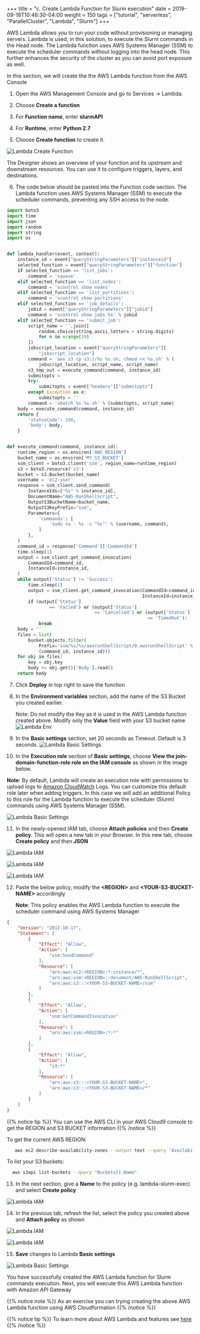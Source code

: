 +++
title = "c. Create Lambda Function for Slurm execution"
date = 2019-09-18T10:46:30-04:00
weight = 150
tags = ["tutorial", "serverless", "ParallelCluster", "Lambda", "Slurm"]
+++


AWS Lambda allows you to run your code without provisioning or managing servers. Lambda is used, in this solution, to execute the Slurm commands in the Head node. The Lambda function uses AWS Systems Manager (SSM) to execute the scheduler commands without logging into the head node. This further enhances the security of the cluster as you can avoid port exposure as well.  

In this section, we will create the the AWS Lambda function from the AWS Console

1. Open the AWS Management Console and go to Services -> Lambda.

2. Choose **Create a function** 

3. For **Function name**, enter **slurmAPI**

4. For **Runtime**, enter **Python 2.7**

5. Choose **Create function** to create it. 

![Lambda Create Function](/images/serverless/lambda-create-fn.png)

The Designer shows an overview of your function and its upstream and downstream resources. You can use it to configure triggers, layers, and destinations.

6. The code below should be pasted into the Function code section. The Lambda function uses AWS Systems Manager (SSM) to execute the scheduler commands, preventing any SSH access to the node.

```python
import boto3
import time
import json
import random
import string
import os


def lambda_handler(event, context):
    instance_id = event["queryStringParameters"]["instanceid"]
    selected_function = event["queryStringParameters"]["function"]
    if selected_function == 'list_jobs':
        command = 'squeue'
    elif selected_function == 'list_nodes':
        command = 'scontrol show nodes'
    elif selected_function == 'list_partitions':
        command = 'scontrol show partitions'
    elif selected_function == 'job_details':
        jobid = event["queryStringParameters"]["jobid"]
        command = 'scontrol show jobs %s' % jobid
    elif selected_function == 'submit_job':
        script_name = ''.join([
            random.choice(string.ascii_letters + string.digits)
            for n in xrange(10)
        ])
        jobscript_location = event["queryStringParameters"][
            "jobscript_location"]
        command = 'aws s3 cp s3://%s %s.sh; chmod +x %s.sh' % (
            jobscript_location, script_name, script_name)
        s3_tmp_out = execute_command(command, instance_id)
        submitopts = ''
        try:
            submitopts = event["headers"]["submitopts"]
        except Exception as e:
            submitopts = ''
        command = 'sbatch %s %s.sh' % (submitopts, script_name)
    body = execute_command(command, instance_id)
    return {
        'statusCode': 200,
        'body': body,
    }


def execute_command(command, instance_id):
    runtime_region = os.environ['AWS_REGION']
    bucket_name = os.environ['MY_S3_BUCKET']
    ssm_client = boto3.client('ssm', region_name=runtime_region)
    s3 = boto3.resource('s3')
    bucket = s3.Bucket(bucket_name)
    username = 'ec2-user'
    response = ssm_client.send_command(
        InstanceIds=["%s" % instance_id],
        DocumentName="AWS-RunShellScript",
        OutputS3BucketName=bucket_name,
        OutputS3KeyPrefix="ssm",
        Parameters={
            'commands': [
                'sudo su - %s -c "%s"' % (username, command),
            ]
        },
    )
    command_id = response['Command']['CommandId']
    time.sleep(1)
    output = ssm_client.get_command_invocation(
        CommandId=command_id,
        InstanceId=instance_id,
    )
    while output['Status'] != 'Success':
        time.sleep(1)
        output = ssm_client.get_command_invocation(CommandId=command_id,
                                                   InstanceId=instance_id)
        if (output['Status']
                == 'Failed') or (output['Status']
                                 == 'Cancelled') or (output['Status']
                                                     == 'TimedOut'):
            break
    body = ''
    files = list(
        bucket.objects.filter(
            Prefix='ssm/%s/%s/awsrunShellScript/0.awsrunShellScript' %
            (command_id, instance_id)))
    for obj in files:
        key = obj.key
        body += obj.get()['Body'].read()
    return body
```

7. Click **Deploy** in top right to save the function

8. In the **Environment variables** section, add the name of the S3 Bucket you created earlier. 

   Note: Do not modify the Key as it is used in the AWS Lambda function created above. Modify only the **Value** field with your S3 bucket name
![Lambda Env](/images/serverless/lambda-env.png)


9. In the **Basic settings** section, set 20 seconds as Timeout. Default is 3 seconds. 
![Lambda Basic Settings](/images/serverless/lambda-basic-set1.png)

10. In the **Execution role** section of **Basic settings**, choose **View the join-domain-function-role role on the IAM console**  as shown in the image below. 

**Note**: By default, Lambda will create an execution role with permissions to upload logs to [Amazon CloudWatch](https://aws.amazon.com/cloudwatch/) Logs. You can customize this default role later when adding triggers. In this case we will add an additional Policy to this role for the Lambda function to execute the scheduler (Slurm) commands using AWS Systems Manager (SSM).

![Lambda Basic Settings](/images/serverless/lambda-basic-set.png)

11. In the newly-opened IAM tab, choose **Attach policies** and then **Create policy**. This will open a new tab in your Browser. In this new tab, choose **Create policy** and then **JSON**

![Lambda IAM ](/images/serverless/lambda-iam1.png)

![Lambda IAM ](/images/serverless/lambda-iam2.png)

![Lambda IAM ](/images/serverless/lambda-iam3.png)


12. Paste the below policy, modify the **\<REGION\>** and **\<YOUR-S3-BUCKET-NAME\>** accordingly

    **Note**: This policy enables the AWS Lambda function to execute the scheduler command using AWS Systems Manager


```json
{
    "Version": "2012-10-17",
    "Statement": [
        {
            "Effect": "Allow",
            "Action": [
                "ssm:SendCommand"
            ],
            "Resource": [
                "arn:aws:ec2:<REGION>:*:instance/*",
                "arn:aws:ssm:<REGION>::document/AWS-RunShellScript",
                "arn:aws:s3:::<YOUR-S3-BUCKET-NAME>/ssm"
            ]
        },
        {
            "Effect": "Allow",
            "Action": [
                "ssm:GetCommandInvocation"
            ],
            "Resource": [
                "arn:aws:ssm:<REGION>:*:*"
            ]
        },
        {
            "Effect": "Allow",
            "Action": [
                "s3:*"
            ],
            "Resource": [
                "arn:aws:s3:::<YOUR-S3-BUCKET-NAME>",
                "arn:aws:s3:::<YOUR-S3-BUCKET-NAME>/*"
            ]
        }
    ]
}

```
{{% notice tip %}}
You can use the AWS CLI in your AWS Cloud9 console to get the REGION and S3 BUCKET information
{{% /notice %}}

To get the current AWS REGION:

```bash
   aws ec2 describe-availability-zones --output text --query 'AvailabilityZones[0].[RegionName]'
```

To list your S3 buckets:

```bash
  aws s3api list-buckets --query "Buckets[].Name"
```

13. In the next section, give a **Name** to the policy (e.g. lambda-slurm-exec) and select **Create policy**

![Lambda IAM ](/images/serverless/lambda-iam4.png)

14. In the previous tab, refresh the list, select the policy you created above and **Attach policy** as shown

![Lambda IAM ](/images/serverless/lambda-iam5.png)

![Lambda IAM ](/images/serverless/lambda-iam6.png)

15. **Save** changes to Lambda **Basic settings** 

![Lambda Basic Settings](/images/serverless/lambda-basic-set-save.png)

You have successfully created the AWS Lambda function for Slurm commands execution. Next, you will execute this AWS Lambda function with Amazon API Gateway


{{% notice note %}}
As an exercise you can trying creating the above AWS Lambda function using AWS Cloudformation
{{% /notice %}}
 
{{% notice tip %}}
To learn more about AWS Lambda and features see [here](https://docs.aws.amazon.com/lambda/latest/dg/welcome.html)
{{% /notice %}}

